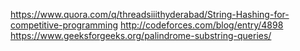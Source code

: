 
https://www.quora.com/q/threadsiiithyderabad/String-Hashing-for-competitive-programming
http://codeforces.com/blog/entry/4898
https://www.geeksforgeeks.org/palindrome-substring-queries/
